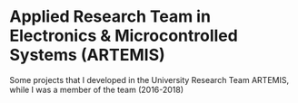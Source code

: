 # Applied Research Team in Electronics & Microcontrolled Systems (ARTEMIS)

Some projects that I developed in the University Research Team ARTEMIS, while I was a member of the team (2016-2018)
